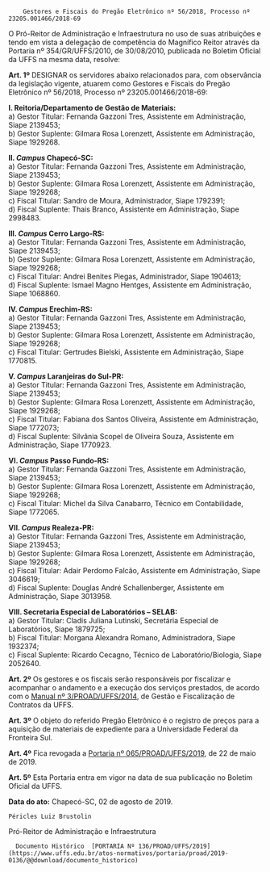         Gestores e Fiscais do Pregão Eletrônico nº 56/2018, Processo nº 23205.001466/2018-69  

O Pró-Reitor de Administração e Infraestrutura no uso de suas atribuições e tendo em vista a delegação de competência do Magnífico Reitor através da Portaria nº 354/GR/UFFS/2010, de 30/08/2010, publicada no Boletim Oficial da UFFS na mesma data, resolve:

 **Art. 1º** DESIGNAR os servidores abaixo relacionados para, com observância da legislação vigente, atuarem como Gestores e Fiscais do Pregão Eletrônico nº 56/2018, Processo nº 23205.001466/2018-69:

 **I. Reitoria/Departamento de Gestão de Materiais:**  
a) Gestor Titular: Fernanda Gazzoni Tres, Assistente em Administração, Siape 2139453;  
b) Gestor Suplente: Gilmara Rosa Lorenzett, Assistente em Administração, Siape 1929268.

 **II. *Campus* Chapecó-SC:**  
a) Gestor Titular: Fernanda Gazzoni Tres, Assistente em Administração, Siape 2139453;  
b) Gestor Suplente: Gilmara Rosa Lorenzett, Assistente em Administração, Siape 1929268;  
c) Fiscal Titular: Sandro de Moura, Administrador, Siape 1792391;  
d) Fiscal Suplente: Thais Branco, Assistente em Administração, Siape 2998483.

 **III. *Campus* Cerro Largo-RS:**  
a) Gestor Titular: Fernanda Gazzoni Tres, Assistente em Administração, Siape 2139453;  
b) Gestor Suplente: Gilmara Rosa Lorenzett, Assistente em Administração, Siape 1929268;  
c) Fiscal Titular: Andrei Benites Piegas, Administrador, Siape 1904613;  
d) Fiscal Suplente: Ismael Magno Hentges, Assistente em Administração, Siape 1068860.

 **IV. *Campus* Erechim-RS:**  
a) Gestor Titular: Fernanda Gazzoni Tres, Assistente em Administração, Siape 2139453;  
b) Gestor Suplente: Gilmara Rosa Lorenzett, Assistente em Administração, Siape 1929268;  
c) Fiscal Titular: Gertrudes Bielski, Assistente em Administração, Siape 1770815.

 **V. *Campus* Laranjeiras do Sul-PR:**  
a) Gestor Titular: Fernanda Gazzoni Tres, Assistente em Administração, Siape 2139453;  
b) Gestor Suplente: Gilmara Rosa Lorenzett, Assistente em Administração, Siape 1929268;  
c) Fiscal Titular: Fabiana dos Santos Oliveira, Assistente em Administração, Siape 1772073;  
d) Fiscal Suplente: Silvânia Scopel de Oliveira Souza, Assistente em Administração, Siape 1770923.

 **VI. *Campus* Passo Fundo-RS:**  
a) Gestor Titular: Fernanda Gazzoni Tres, Assistente em Administração, Siape 2139453;  
b) Gestor Suplente: Gilmara Rosa Lorenzett, Assistente em Administração, Siape 1929268;  
c) Fiscal Titular: Michel da Silva Canabarro, Técnico em Contabilidade, Siape 1772065.

 **VII. *Campus* Realeza-PR:**  
a) Gestor Titular: Fernanda Gazzoni Tres, Assistente em Administração, Siape 2139453;  
b) Gestor Suplente: Gilmara Rosa Lorenzett, Assistente em Administração, Siape 1929268;  
c) Fiscal Titular: Adair Perdomo Falcão, Assistente em Administração, Siape 3046619;  
d) Fiscal Suplente: Douglas André Schallenberger, Assistente em Administração, Siape 3013958.

 **VIII. Secretaria Especial de Laboratórios – SELAB:**  
a) Gestor Titular: Cladis Juliana Lutinski, Secretária Especial de Laboratórios, Siape 1879725;  
b) Fiscal Titular: Morgana Alexandra Romano, Administradora, Siape 1932374;  
c) Fiscal Suplente: Ricardo Cecagno, Técnico de Laboratório/Biologia, Siape 2052640.

 **Art. 2º** Os gestores e os fiscais serão responsáveis por fiscalizar e acompanhar o andamento e a execução dos serviços prestados, de acordo com o [Manual nº 3/PROAD/UFFS/2014](https://www.uffs.edu.br/atos-normativos/manual/proad/2014-0003), de Gestão e Fiscalização de Contratos da UFFS.

 **Art. 3º** O objeto do referido Pregão Eletrônico é o registro de preços para a aquisição de materiais de expediente para a Universidade Federal da Fronteira Sul.

 **Art. 4º** Fica revogada a [Portaria nº 065/PROAD/UFFS/2019](https://www.uffs.edu.br/atos-normativos/portaria/proad/2019-0065), de 22 de maio de 2019.

 **Art. 5º** Esta Portaria entra em vigor na data de sua publicação no Boletim Oficial da UFFS.  
  


   **Data do ato:** Chapecó-SC, 02 de agosto de 2019.   
 

    Péricles Luiz Brustolin   
 Pró-Reitor de Administração e Infraestrutura 

      Documento Histórico  [PORTARIA Nº 136/PROAD/UFFS/2019](https://www.uffs.edu.br/atos-normativos/portaria/proad/2019-0136/@@download/documento_historico)     
      